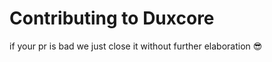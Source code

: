 # Contributing to Duxcore
if your pr is bad we just close it without further elaboration :sunglasses: